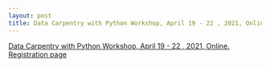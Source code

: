 ```yaml
---
layout: post
title: Data Carpentry with Python Workshop, April 19 - 22 , 2021, Online
---
```


[Data Carpentry with Python Workshop, April 19 - 22 , 2021, Online.](https://escience-academy.github.io/2021-04-19-dc-python-nlesc//)
[Registration page](https://3zpb11r.momice.events/page/854828)
